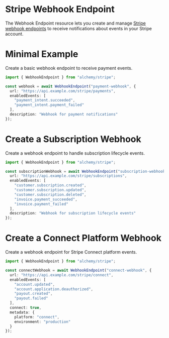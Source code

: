 # Stripe Webhook Endpoint

The Webhook Endpoint resource lets you create and manage [Stripe webhook endpoints](https://stripe.com/docs/webhooks) to receive notifications about events in your Stripe account.

# Minimal Example

Create a basic webhook endpoint to receive payment events.

```ts
import { WebhookEndpoint } from "alchemy/stripe";

const webhook = await WebhookEndpoint("payment-webhook", {
  url: "https://api.example.com/stripe/payments",
  enabledEvents: [
    "payment_intent.succeeded",
    "payment_intent.payment_failed"
  ],
  description: "Webhook for payment notifications"
});
```

# Create a Subscription Webhook

Create a webhook endpoint to handle subscription lifecycle events.

```ts
import { WebhookEndpoint } from "alchemy/stripe";

const subscriptionWebhook = await WebhookEndpoint("subscription-webhook", {
  url: "https://api.example.com/stripe/subscriptions", 
  enabledEvents: [
    "customer.subscription.created",
    "customer.subscription.updated",
    "customer.subscription.deleted",
    "invoice.payment_succeeded",
    "invoice.payment_failed"
  ],
  description: "Webhook for subscription lifecycle events"
});
```

# Create a Connect Platform Webhook

Create a webhook endpoint for Stripe Connect platform events.

```ts
import { WebhookEndpoint } from "alchemy/stripe";

const connectWebhook = await WebhookEndpoint("connect-webhook", {
  url: "https://api.example.com/stripe/connect",
  enabledEvents: [
    "account.updated",
    "account.application.deauthorized", 
    "payout.created",
    "payout.failed"
  ],
  connect: true,
  metadata: {
    platform: "connect",
    environment: "production"
  }
});
```
